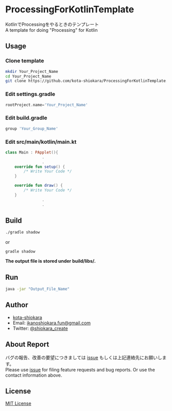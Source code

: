 # ProcessingForKotlinTemplate
KotlinでProcessingをやるときのテンプレート  
A template for doing "Processing" for Kotlin

## Usage
### Clone template
```bash
mkdir Your_Project_Name
cd Your_Project_Name
git clone https://github.com/kota-shiokara/ProcessingForKotlinTemplate.git
```

### Edit settings.gradle
```settings.gradle
rootProject.name='Your_Project_Name'
```

### Edit build.gradle
```build.gradle
group 'Your_Group_Name'
```

### Edit src/main/kotlin/main.kt
```kt
class Main : PApplet(){
                .
                .
    override fun setup() {
        /* Write Your Code */
    }

    override fun draw() {
        /* Write Your Code */
    }
                .
                .
```

## Build
```bash
./gradle shadow
```
or
```
gradle shadow
```
**The output file is stored under build/libs/.**

## Run
```bash
java -jar "Output_File_Name"
```

## Author
- [kota-shiokara](https://github.com/kota-shiokara)
- Email: ikanoshiokara.fun@gmail.com
- Twitter: [@shiokara_create](https://twitter.com/shiokara_create)

## About Report
バグの報告、改善の要望につきましては [issue](https://github.com/kota-shiokara/ProcessingForKotlinTemplate/issues) もしくは上記連絡先にお願いします。  
Please use [issue](https://github.com/kota-shiokara/ProcessingForKotlinTemplate/issues) for filing feature requests and bug reports. Or use the contact information above.

## License
[MIT License](https://choosealicense.com/licenses/mit/)
